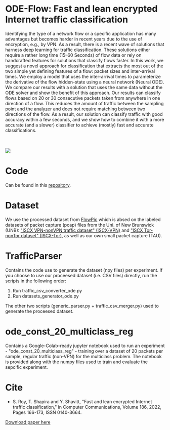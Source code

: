 # ODE-Flow: Fast and lean encrypted Internet traffic classification

Identifying the type of a network flow or a specific application has many advantages but becomes harder in recent years due to the use of encryption, e.g., by VPN. As a result, there is a recent wave of solutions that harness deep learning for traffic classification. These solutions either require a rather long time (15–60 Seconds) of flow data or rely on handcrafted features for solutions that classify flows faster. In this work, we suggest a novel approach for classification that extracts the most out of the two simple yet defining features of a flow: packet sizes and inter-arrival times. We employ a model that uses the inter-arrival times to parameterize the derivative of the flow hidden-state using a neural network (Neural ODE). We compare our results with a solution that uses the same data without the ODE solver and show the benefit of this approach. Our results can classify flows based on 20 or 30 consecutive packets taken from anywhere in one direction of a flow. This reduces the amount of traffic between the sampling point and the analyzer and does not require matching between two directions of the flow. As a result, our solution can classify traffic with good accuracy within a few seconds, and we show how to combine it with a more accurate (and a slower) classifier to achieve (mostly) fast and accurate classifications.

<br/><br/><img src='http://talshapira.github.io/files/LSTM_ODE_arch.png'>


# Code

Can be found in this [repository](https://github.com/talshapira/ODE-Flow).

# Dataset

We use the processed dataset from [FlowPic](https://talshapira.github.io/portfolio/flowpic) which is absed on the labeled datasets of packet capture (pcap) files from the Uni. of New Brunswick (UNB): ["ISCX VPN-nonVPN traffic dataset" (ISCX-VPN)](https://www.unb.ca/cic/datasets/vpn.html) and ["ISCX Tor-nonTor dataset" (ISCX-Tor)](https://www.unb.ca/cic/datasets/tor.html), as well as our own small packet capture (TAU).

# TrafficParser

Contains the code use to generate the dataset (npy files) per experiment.
If you choose to use our proceesed dataset (i.e. CSV files) directly, run the scripts in the following order:
1. Run traffic_csv_converter_ode.py
2. Run datasets_generator_ode.py

The other two scripts (generic_parser.py + traffic_csv_merger.py) used to generate the proceesed dataset.

# ode_const_20_multiclass_reg

Contains a Google-Colab-ready jupyter notebook used to run an experiment - "ode_const_20_multiclass_reg" - training over a dataset of 20 packets per sample, regular traffic (non-VPN) for the multiclass problem.
The notebook is provided along with the numpy files used to train and evaluate the sepcific experiment.

# Cite

* S. Roy, T. Shapira and Y. Shavitt, "Fast and lean encrypted Internet traffic classification," in Computer Communications, Volume 186, 2022, Pages 166-173, ISSN 0140-3664.

[Download paper here](https://www.sciencedirect.com/science/article/pii/S0140366422000408?via%3Dihub)
